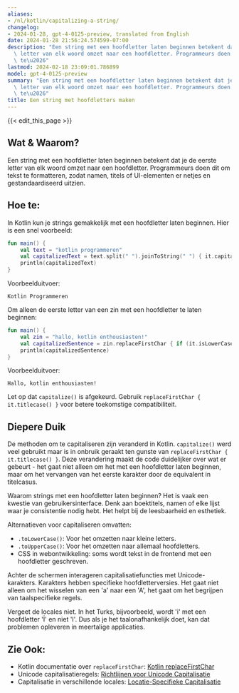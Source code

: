 ```yaml
---
aliases:
- /nl/kotlin/capitalizing-a-string/
changelog:
- 2024-01-28, gpt-4-0125-preview, translated from English
date: 2024-01-28 21:56:24.574599-07:00
description: "Een string met een hoofdletter laten beginnen betekent dat je de eerste\
  \ letter van elk woord omzet naar een hoofdletter. Programmeurs doen dit om tekst\
  \ te\u2026"
lastmod: 2024-02-18 23:09:01.786899
model: gpt-4-0125-preview
summary: "Een string met een hoofdletter laten beginnen betekent dat je de eerste\
  \ letter van elk woord omzet naar een hoofdletter. Programmeurs doen dit om tekst\
  \ te\u2026"
title: Een string met hoofdletters maken
---
```


{{< edit_this_page >}}

## Wat & Waarom?

Een string met een hoofdletter laten beginnen betekent dat je de eerste letter van elk woord omzet naar een hoofdletter. Programmeurs doen dit om tekst te formatteren, zodat namen, titels of UI-elementen er netjes en gestandaardiseerd uitzien.

## Hoe te:

In Kotlin kun je strings gemakkelijk met een hoofdletter laten beginnen. Hier is een snel voorbeeld:

```kotlin
fun main() {
    val text = "kotlin programmeren"
    val capitalizedText = text.split(" ").joinToString(" ") { it.capitalize() }
    println(capitalizedText)
}
```

Voorbeelduitvoer:
```
Kotlin Programmeren
```
Om alleen de eerste letter van een zin met een hoofdletter te laten beginnen:

```kotlin
fun main() {
    val zin = "hallo, kotlin enthousiasten!"
    val capitalizedSentence = zin.replaceFirstChar { if (it.isLowerCase()) it.titlecase() else it.toString() }
    println(capitalizedSentence)
}

```

Voorbeelduitvoer:
```
Hallo, kotlin enthousiasten!
```

Let op dat `capitalize()` is afgekeurd. Gebruik `replaceFirstChar { it.titlecase() }` voor betere toekomstige compatibiliteit.

## Diepere Duik

De methoden om te capitaliseren zijn veranderd in Kotlin. `capitalize()` werd veel gebruikt maar is in onbruik geraakt ten gunste van `replaceFirstChar { it.titlecase() }`. Deze verandering maakt de code duidelijker over wat er gebeurt - het gaat niet alleen om het met een hoofdletter laten beginnen, maar om het vervangen van het eerste karakter door de equivalent in titelcasus.

Waarom strings met een hoofdletter laten beginnen? Het is vaak een kwestie van gebruikersinterface. Denk aan boektitels, namen of elke lijst waar je consistentie nodig hebt. Het helpt bij de leesbaarheid en esthetiek.

Alternatieven voor capitaliseren omvatten:
- `.toLowerCase()`: Voor het omzetten naar kleine letters.
- `.toUpperCase()`: Voor het omzetten naar allemaal hoofdletters.
- CSS in webontwikkeling: soms wordt tekst in de frontend met een hoofdletter geschreven.

Achter de schermen interageren capitalisatiefuncties met Unicode-karakters. Karakters hebben specifieke hoofdletterversies. Het gaat niet alleen om het wisselen van een 'a' naar een 'A', het gaat om het begrijpen van taalspecifieke regels.

Vergeet de locales niet. In het Turks, bijvoorbeeld, wordt 'i' met een hoofdletter 'İ' en niet 'I'. Dus als je het taalonafhankelijk doet, kan dat problemen opleveren in meertalige applicaties.

## Zie Ook:

- Kotlin documentatie over `replaceFirstChar`: [Kotlin replaceFirstChar](https://kotlinlang.org/api/latest/jvm/stdlib/kotlin.text/replace-first-char.html)
- Unicode capitalisatieregels: [Richtlijnen voor Unicode Capitalisatie](http://unicode.org/versions/Unicode9.0.0/ch03.pdf#G33992)
- Capitalisatie in verschillende locales: [Locatie-Specifieke Capitalisatie](https://garygregory.wordpress.com/2015/11/03/java-lowercase-conversion-turkey/)
